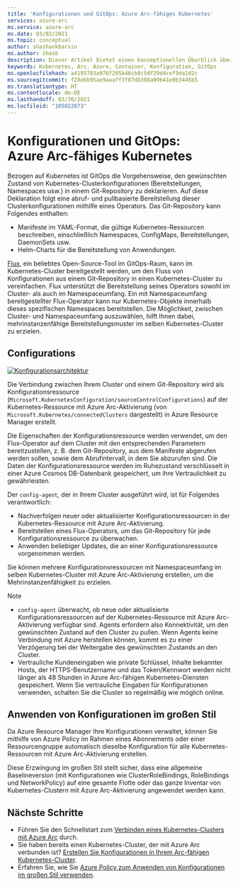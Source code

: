 ```yaml
---
title: 'Konfigurationen und GitOps: Azure Arc-fähiges Kubernetes'
services: azure-arc
ms.service: azure-arc
ms.date: 03/02/2021
ms.topic: conceptual
author: shashankbarsin
ms.author: shasb
description: Dieser Artikel bietet einen konzeptionellen Überblick über GitOps und die Konfigurationsfunktionen von Azure Arc-fähigem Kubernetes.
keywords: Kubernetes, Arc, Azure, Container, Konfiguration, GitOps
ms.openlocfilehash: a4193783a976f205b46cb8c5df29d4cef9da1d2c
ms.sourcegitcommit: f28ebb95ae9aaaff3f87d8388a09b41e0b3445b5
ms.translationtype: HT
ms.contentlocale: de-DE
ms.lasthandoff: 03/30/2021
ms.locfileid: "105022873"
---
```

# <a name="configurations-and-gitops-with-azure-arc-enabled-kubernetes"></a>Konfigurationen und GitOps: Azure Arc-fähiges Kubernetes

Bezogen auf Kubernetes ist GitOps die Vorgehensweise, den gewünschten Zustand von Kubernetes-Clusterkonfigurationen (Bereitstellungen, Namespaces usw.) in einem Git-Repository zu deklarieren. Auf diese Deklaration folgt eine abruf- und pullbasierte Bereitstellung dieser Clusterkonfigurationen mithilfe eines Operators. Das Git-Repository kann Folgendes enthalten:
* Manifeste im YAML-Format, die gültige Kubernetes-Ressourcen beschreiben, einschließlich Namespaces, ConfigMaps, Bereitstellungen, DaemonSets usw.
* Helm-Charts für die Bereitstellung von Anwendungen.

[Flux](https://docs.fluxcd.io/), ein beliebtes Open-Source-Tool im GitOps-Raum, kann im Kubernetes-Cluster bereitgestellt werden, um den Fluss von Konfigurationen aus einem Git-Repository in einen Kubernetes-Cluster zu vereinfachen. Flux unterstützt die Bereitstellung seines Operators sowohl im Cluster- als auch im Namespaceumfang. Ein mit Namespaceumfang bereitgestellter Flux-Operator kann nur Kubernetes-Objekte innerhalb dieses spezifischen Namespaces bereitstellen. Die Möglichkeit, zwischen Cluster- und Namespaceumfang auszuwählen, hilft Ihnen dabei, mehrinstanzenfähige Bereitstellungsmuster im selben Kubernetes-Cluster zu erzielen.

## <a name="configurations"></a>Configurations

[![Konfigurationsarchitektur](./media/conceptual-configurations.png)](./media/conceptual-configurations.png#lightbox)

Die Verbindung zwischen Ihrem Cluster und einem Git-Repository wird als Konfigurationsressource (`Microsoft.KubernetesConfiguration/sourceControlConfigurations`) auf der Kubernetes-Ressource mit Azure Arc-Aktivierung (von `Microsoft.Kubernetes/connectedClusters` dargestellt) in Azure Resource Manager erstellt. 

Die Eigenschaften der Konfigurationsressource werden verwendet, um den Flux-Operator auf dem Cluster mit den entsprechenden Parametern bereitzustellen, z. B. dem Git-Repository, aus dem Manifeste abgerufen werden sollen, sowie dem Abrufintervall, in dem Sie abzurufen sind. Die Daten der Konfigurationsressource werden im Ruhezustand verschlüsselt in einer Azure Cosmos DB-Datenbank gespeichert, um ihre Vertraulichkeit zu gewährleisten.

Der `config-agent`, der in Ihrem Cluster ausgeführt wird, ist für Folgendes verantwortlich:
* Nachverfolgen neuer oder aktualisierter Konfigurationsressourcen in der Kubernetes-Ressource mit Azure Arc-Aktivierung.
* Bereitstellen eines Flux-Operators, um das Git-Repository für jede Konfigurationsressource zu überwachen.
* Anwenden beliebiger Updates, die an einer Konfigurationsressource vorgenommen werden. 

Sie können mehrere Konfigurationsressourcen mit Namespaceumfang im selben Kubernetes-Cluster mit Azure Arc-Aktivierung erstellen, um die Mehrinstanzenfähigkeit zu erzielen.

> [!NOTE]
> * `config-agent` überwacht, ob neue oder aktualisierte Konfigurationsressourcen auf der Kubernetes-Ressource mit Azure Arc-Aktivierung verfügbar sind. Agents erfordern also Konnektivität, um den gewünschten Zustand auf den Cluster zu pullen. Wenn Agents keine Verbindung mit Azure herstellen können, kommt es zu einer Verzögerung bei der Weitergabe des gewünschten Zustands an den Cluster.
> * Vertrauliche Kundeneingaben wie private Schlüssel, Inhalte bekannter Hosts, der HTTPS-Benutzername und das Token/Kennwort werden nicht länger als 48 Stunden in Azure Arc-fähigen Kubernetes-Diensten gespeichert. Wenn Sie vertrauliche Eingaben für Konfigurationen verwenden, schalten Sie die Cluster so regelmäßig wie möglich online.

## <a name="apply-configurations-at-scale"></a>Anwenden von Konfigurationen im großen Stil

Da Azure Resource Manager Ihre Konfigurationen verwaltet, können Sie mithilfe von Azure Policy im Rahmen eines Abonnements oder einer Ressourcengruppe automatisch dieselbe Konfiguration für alle Kubernetes-Ressourcen mit Azure Arc-Aktivierung erstellen. 

Diese Erzwingung im großen Stil stellt sicher, dass eine allgemeine Baselineversion (mit Konfigurationen wie ClusterRoleBindings, RoleBindings und NetworkPolicy) auf eine gesamte Flotte oder das ganze Inventar von Kubernetes-Clustern mit Azure Arc-Aktivierung angewendet werden kann.

## <a name="next-steps"></a>Nächste Schritte

* Führen Sie den Schnellstart zum [Verbinden eines Kubernetes-Clusters mit Azure Arc](./quickstart-connect-cluster.md) durch.
* Sie haben bereits einen Kubernetes-Cluster, der mit Azure Arc verbunden ist? [Erstellen Sie Konfigurationen in Ihrem Arc-fähigen Kubernetes-Cluster](./tutorial-use-gitops-connected-cluster.md).
* Erfahren Sie, wie Sie [Azure Policy zum Anwenden von Konfigurationen im großen Stil verwenden](./use-azure-policy.md).